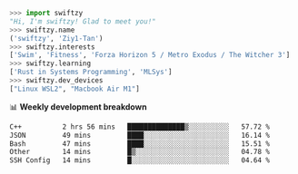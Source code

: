 ```python
>>> import swiftzy
"Hi, I'm swiftzy! Glad to meet you!"
>>> swiftzy.name
('swiftzy', 'Ziy1-Tan')
>>> swiftzy.interests
['Swim', 'Fitness', 'Forza Horizon 5 / Metro Exodus / The Witcher 3']
>>> swiftzy.learning
['Rust in Systems Programming', 'MLSys']
>>> swiftzy.dev_devices
["Linux WSL2", "Macbook Air M1"]
```
📊 **Weekly development breakdown**
<!--START_SECTION:waka-->

```txt
C++          2 hrs 56 mins   ██████████████▒░░░░░░░░░░   57.72 %
JSON         49 mins         ████░░░░░░░░░░░░░░░░░░░░░   16.14 %
Bash         47 mins         ████░░░░░░░░░░░░░░░░░░░░░   15.51 %
Other        14 mins         █▒░░░░░░░░░░░░░░░░░░░░░░░   04.78 %
SSH Config   14 mins         █░░░░░░░░░░░░░░░░░░░░░░░░   04.64 %
```

<!--END_SECTION:waka-->
